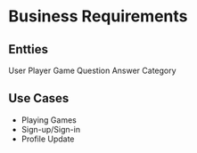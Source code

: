 # Business Requirements

## Entties

User
Player
Game
Question
Answer
Category

## Use Cases

- Playing Games
- Sign-up/Sign-in
- Profile Update